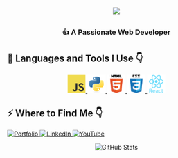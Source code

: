 <h1 align="center">
    <img src="https://readme-typing-svg.herokuapp.com/?font=Righteous&size=35&center=true&vCenter=true&width=500&height=70&duration=4000&lines=𝓗𝓲+𝓣𝓱𝓮𝓻𝓮!+👋;+𝓘'𝓶+𝓐𝓫𝓱𝓲𝓼𝓱𝓮𝓴+𝓟𝓪𝓽𝓮𝓵✌️+!;" />
</h1>

<h3 align="center">👍 A Passionate Web Developer</h3>

<h2>🚀 Languages and Tools I Use 👇</h2>
<p align="center">
    <a href="https://developer.mozilla.org/en-US/docs/Web/JavaScript" target="_blank">
        <img src="https://raw.githubusercontent.com/devicons/devicon/master/icons/javascript/javascript-original.svg" alt="JavaScript" width="42" height="42"/>
    </a>
    <a href="https://www.python.org/" target="_blank">
        <img src="https://raw.githubusercontent.com/devicons/devicon/master/icons/python/python-original.svg" alt="Python" width="42" height="42"/>
    </a>
    <a href="https://developer.mozilla.org/en-US/docs/Web/HTML" target="_blank">
        <img src="https://raw.githubusercontent.com/devicons/devicon/master/icons/html5/html5-original-wordmark.svg" alt="HTML5" width="42" height="42"/>
    </a>
    <a href="https://developer.mozilla.org/en-US/docs/Web/CSS" target="_blank">
        <img src="https://raw.githubusercontent.com/devicons/devicon/master/icons/css3/css3-original-wordmark.svg" alt="CSS3" width="42" height="42"/>
    </a>
    <a href="https://react.dev/" target="_blank">
        <img src="https://raw.githubusercontent.com/devicons/devicon/master/icons/react/react-original-wordmark.svg" alt="React" width="42" height="42"/>
    </a>
</p>

<h2>⚡️ Where to Find Me 👇</h2>
<p>
   <a href="https://abhishekpatel.pages.dev/" target="_blank">
    <img src="https://img.shields.io/badge/Portfolio-0077B5?style=for-the-badge&logo=user&logoColor=FFD700" alt="Portfolio"/>
</a>
    <a href="https://www.linkedin.com/in/patel4201" target="_blank">
        <img src="https://img.shields.io/badge/LinkedIn-0077B5?style=for-the-badge&logo=linkedin&logoColor=white" alt="LinkedIn"/>
    </a>
    <a href="https://youtube.com/@itzpatel24" target="_blank">
        <img src="https://img.shields.io/badge/YouTube-FF0000?style=for-the-badge&logo=youtube&logoColor=white" alt="YouTube"/>
    </a>
</p>

<p align="center">
    <img src="https://github-readme-stats.vercel.app/api?username=PatellAbhishekk&show_icons=true&locale=en" alt="GitHub Stats" />
</p>


